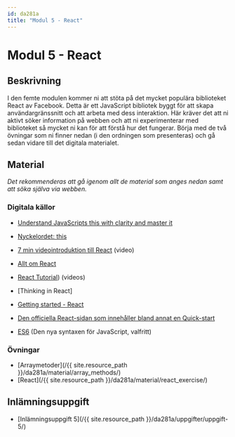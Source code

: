```yaml
---
id: da281a
title: "Modul 5 - React"
---
```


# Modul 5 - React

## Beskrivning

I den femte modulen kommer ni att stöta på det mycket populära biblioteket React av Facebook. Detta är ett JavaScript bibliotek byggt för att skapa användargränssnitt och att arbeta med dess interaktion. Här kräver det att ni aktivt söker information på webben och att ni experimenterar med biblioteket så mycket ni kan för att förstå hur det fungerar. Börja med de två övningar som ni finner nedan (i den ordningen som presenteras) och gå sedan vidare till det digitala materialet. 

## Material

_Det rekommenderas att gå igenom allt de material som anges nedan samt att söka själva via webben._

### Digitala källor

* [Understand JavaScripts this with clarity and master it](http://javascriptissexy.com/understand-javascripts-this-with-clarity-and-master-it/)
* [Nyckelordet: this](https://developer.mozilla.org/en-US/docs/Web/JavaScript/Reference/Operators/this)
* [7 min videointroduktion till React](https://egghead.io/lessons/react-react-in-7-minutes#/tab-discuss) (video)
* [Allt om React](https://coenraets.org/react-js-tutorial-example/)
* [React Tutorial](https://www.youtube.com/watch?v=jc9_Bqzy2YQ)) (videos)
* [Thinking in React]

* [Getting started - React](https://scotch.io/tutorials/learning-react-getting-started-and-concepts)
* [Den officiella React-sidan som innehåller bland annat en Quick-start](https://react.dev/learn)
* [ES6](http://coenraets.org/present/es6/#22) (Den nya syntaxen för JavaScript, valfritt)

### Övningar

* [Arraymetoder](/{{ site.resource_path }}/da281a/material/array_methods/)
* [React](/{{ site.resource_path }}/da281a/material/react_exercise/)

## Inlämningsuppgift

* [Inlämningsuppgift 5](/{{ site.resource_path }}/da281a/uppgifter/uppgift-5/)
